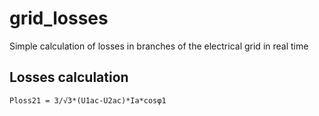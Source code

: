 # grid_losses
Simple calculation of losses in branches of the electrical grid in real time

## Losses calculation

`Ploss21 = 3/√3*(U1ac-U2ac)*Ia*cosφ1`

